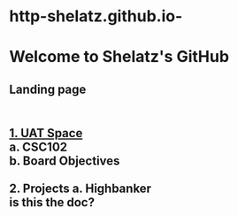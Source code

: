 # http-shelatz.github.io-
<head>

</head>
<h1>Welcome to Shelatz's GitHub</h1>
<body>
    <h2>Landing page<h2>
    <br>
   <a href="https://github.com/Shelatz/Time-at-UAT#time-at-uat"> 1. UAT Space</a><br>
         a. CSC102<br>
      b. Board Objectives<br><br>
    2. Projects
      a. Highbanker<br>    
</body>
        is this the doc?
</html>
